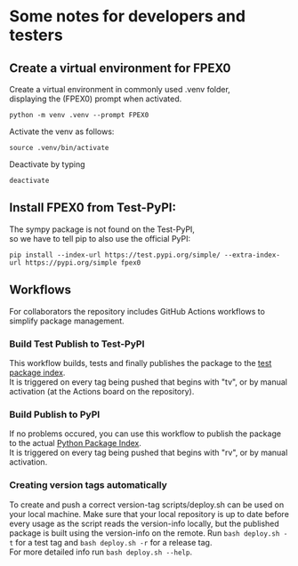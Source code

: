 
# Some notes for developers and testers


## Create a virtual environment for FPEX0

Create a virtual environment in commonly used .venv folder,  
displaying the (FPEX0) prompt when activated.

```
python -m venv .venv --prompt FPEX0
```

Activate the venv as follows:
```
source .venv/bin/activate
```

Deactivate by typing
```
deactivate
```



## Install FPEX0 from Test-PyPI:

The sympy package is not found on the Test-PyPI,  
so we have to tell pip to also use the official PyPI:

```
pip install --index-url https://test.pypi.org/simple/ --extra-index-url https://pypi.org/simple fpex0
```



## Workflows 
For collaborators the repository includes GitHub Actions workflows to simplify package management.

### Build Test Publish to Test-PyPI
This workflow builds, tests and finally publishes the package to the [test package index](https://test.pypi.org). 
<br> It is triggered on every tag being pushed that begins with "tv", or by manual activation (at the
Actions board on the repository).

### Build Publish to PyPI
If no problems occured, you can use this workflow to publish the package to the actual
[Python Package Index](https://pypi.org). 
<br> It is triggered on every tag being pushed that begins with "rv", or by manual activation.

### Creating version tags automatically
To create and push a correct version-tag scripts/deploy.sh can be used on your local machine. Make sure 
that your local repository is up to date before every usage as the script reads the version-info 
locally, but the published package is built using the version-info on the remote. 
Run `bash deploy.sh -t` for a test tag and `bash deploy.sh -r` for a release tag. <br>
For more detailed info run `bash deploy.sh --help`.